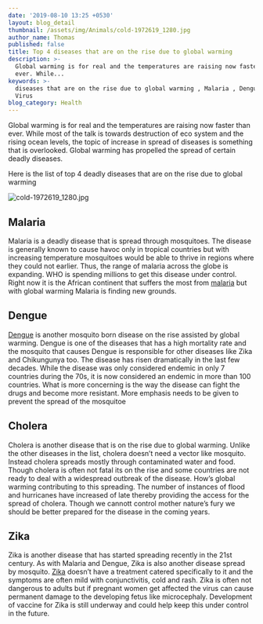 ```yaml
---
date: '2019-08-10 13:25 +0530'
layout: blog_detail
thumbnail: /assets/img/Animals/cold-1972619_1280.jpg
author_name: Thomas
published: false
title: Top 4 diseases that are on the rise due to global warming
description: >-
  Global warming is for real and the temperatures are raising now faster than
  ever. While...
keywords: >-
  diseases that are on the rise due to global warming , Malaria , Dengue , Zika
  Virus
blog_category: Health
---
```


Global warming is for real and the temperatures are raising now faster than ever. While most of the talk is towards destruction of eco system and the rising ocean levels, the topic of increase in spread of diseases is something that is overlooked. Global warming has propelled the spread of certain deadly diseases. 

Here is the list of top 4 deadly diseases that are on the rise due to global warming

![cold-1972619_1280.jpg]({{site.baseurl}}/assets/img/Animals/cold-1972619_1280.jpg)


## Malaria
Malaria is a deadly disease that is spread through mosquitoes. The disease is generally known to cause havoc only in tropical countries but with increasing temperature mosquitoes would be able to thrive in regions where they could not earlier. Thus, the range of malaria across the globe is expanding. WHO is spending millions to get this disease under control. Right now it is the African continent that suffers the most from [malaria](https://www.who.int/news-room/fact-sheets/detail/malaria) but with global warming Malaria is finding new grounds.

## Dengue
[Dengue](https://www.who.int/news-room/fact-sheets/detail/dengue-and-severe-dengue) is another mosquito born disease on the rise assisted by global warming. Dengue is one of the diseases that has a high mortality rate and the mosquito that causes Dengue is responsible for other diseases like Zika and Chikungunya too. The disease has risen dramatically in the last few decades. While the disease was only considered endemic in only 7 countries during the 70s, it is now considered an endemic in more than 100 countries. What is more concerning is the way the disease can fight the drugs and become more resistant. More emphasis needs to be given to prevent the spread of the mosquitoe

## Cholera
Cholera is another disease that is on the rise due to global warming. Unlike the other diseases in the list, cholera doesn’t need a vector like mosquito. Instead cholera spreads mostly through contaminated water and food. Though cholera is often not fatal its on the rise and some countries are not ready to deal with a widespread outbreak of the disease. How’s global warming contributing to this spreading. The number of instances of flood and hurricanes have increased of late thereby providing the access for the spread of cholera. Though we cannott control mother nature’s fury we should be better prepared for the disease in the coming years.

## Zika
Zika is another disease that has started spreading recently in the 21st century. As with Malaria and Dengue, Zika is also another disease spread by mosquito. [Zika]( https://www.who.int/news-room/fact-sheets/detail/zika-virus) doesn’t have a treatment catered specifically to it and the symptoms are often mild with conjunctivitis, cold and rash. Zika is often not dangerous to adults but if pregnant women get affected the virus can cause permanent damage to the developing fetus like microcephaly. Development of vaccine for Zika is still underway and could help keep this under control in the future.

